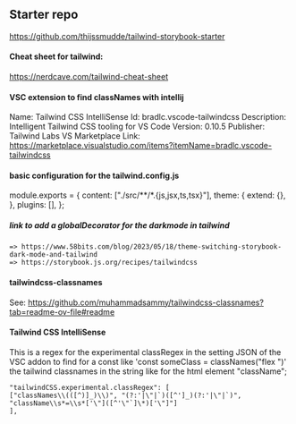## Starter repo

https://github.com/thijssmudde/tailwind-storybook-starter

#### Cheat sheet for tailwind:

https://nerdcave.com/tailwind-cheat-sheet

#### VSC extension to find classNames with intellij

Name: Tailwind CSS IntelliSense
Id: bradlc.vscode-tailwindcss
Description: Intelligent Tailwind CSS tooling for VS Code
Version: 0.10.5
Publisher: Tailwind Labs
VS Marketplace Link: https://marketplace.visualstudio.com/items?itemName=bradlc.vscode-tailwindcss

#### basic configuration for the tailwind.config.js

module.exports = {
content: ["./src/**/*.{js,jsx,ts,tsx}"],
theme: {
extend: {},
},
plugins: [],
};

##### link to add a globalDecorator for the darkmode in tailwind

    => https://www.58bits.com/blog/2023/05/18/theme-switching-storybook-dark-mode-and-tailwind
    => https://storybook.js.org/recipes/tailwindcss

#### tailwindcss-classnames

See: https://github.com/muhammadsammy/tailwindcss-classnames?tab=readme-ov-file#readme

#### Tailwind CSS IntelliSense

This is a regex for the experimental classRegex in the setting JSON of the VSC addon to find
for a const like 'const someClass = classNames("flex ")' the tailwind classnames in the string like for the html element "className";

```
"tailwindCSS.experimental.classRegex": [
["classNames\\(([^)]_)\\)", "(?:'|\"|`)([^']_)(?:'|\"|`)", "className\\s*=\\s*['\"]([^'\"`]\*)['\"]"]
],
```
